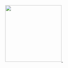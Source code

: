 <div>
  <a href="https://github.com/w7b">
    <img height="180em" src="https://github-readme-stats.vercel.app/api?username=w7b&theme=prussian&show_icons=true&hide_border=true&count_private=true">
    <img height="180em" scr="![w7b's Top Languages](https://github-readme-stats.vercel.app/api/top-langs/?username=w7b&theme=prussian&show_icons=true&hide_border=true&layout=compact)">
  </a>
</div>
